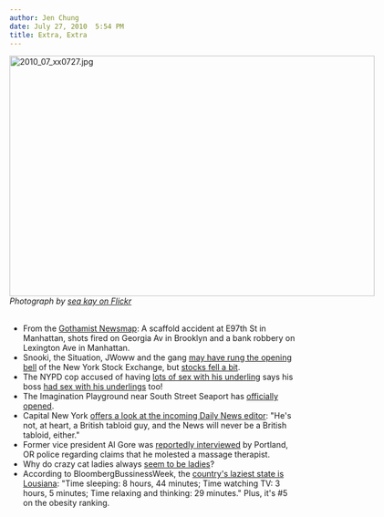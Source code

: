 ```yaml
---
author: Jen Chung
date: July 27, 2010  5:54 PM
title: Extra, Extra
---
```


<span class="mt-enclosure mt-enclosure-image" style="display: inline;"> <div class="image-none" style=" width:640px; "> <img alt="2010_07_xx0727.jpg" src="https://web.archive.org/web/20110623144645im_/http://gothamist.com/attachments/jen/2010_07_xx0727.jpg" width="640" height="422"> <br> <i>Photograph by <a href="https://web.archive.org/web/20110623144645/http://www.flickr.com/photos/thechickenkid/4834996873/in/pool-97886303@N00/">sea kay on Flickr</a></i></div> </span>
<br>
<ul>
	<li>From the <a href="https://web.archive.org/web/20110623144645/http://gothamist.com/map">Gothamist Newsmap</a>: A scaffold accident at  E97th St in Manhattan, shots fired on  Georgia Av in Brooklyn and a bank robbery on Lexington Ave in Manhattan.</li>
	<li>Snooki, the Situation, JWoww and the gang <a href="https://web.archive.org/web/20110623144645/http://www.1010wins.com/Stocks-Close-Slightly-Down/7782761">may have rung the opening bell</a> of the New York Stock Exchange, but <a href="https://web.archive.org/web/20110623144645/http://www.1010wins.com/Stocks-Close-Slightly-Down/7782761">stocks fell a bit</a>.</li>
<li>The NYPD cop accused of having <a href="https://web.archive.org/web/20110623144645/http://gothamist.com/2010/07/26/are_cop_sex_charges_just_smokescree.php">lots of sex with his underling</a> says his boss <a href="https://web.archive.org/web/20110623144645/http://www.nydailynews.com/ny_local/2010/07/27/2010-07-27_internal_affairs_ask_chief_sex_cop_atty.html">had sex with his underlings</a> too!</li>
	<li>The Imagination Playground near South Street Seaport has <a href="https://web.archive.org/web/20110623144645/http://ny.curbed.com/archives/2010/07/27/burling_slips_imagination_playground_opens_its_mind_to_downtown.php">officially opened</a>.</li>
	<li>Capital New York <a href="https://web.archive.org/web/20110623144645/http://www.capitalnewyork.com/article/culture/2010/07/250786/boston-screamer-news-nabs-convey-pummel-post">offers a look at the incoming Daily News editor</a>: &quot;He&apos;s not, at heart, a British tabloid guy, and the News will never be a British tabloid, either.&quot;</li>
	<li>Former vice president Al Gore was <a href="https://web.archive.org/web/20110623144645/http://politicalticker.blogs.cnn.com/2010/07/27/report-gore-interviewed-by-police/">reportedly interviewed</a> by Portland, OR police regarding claims that he molested a massage therapist.</li>
	<li>Why do crazy cat ladies always <a href="https://web.archive.org/web/20110623144645/http://bodyodd.msnbc.msn.com/_news/2010/07/27/4757325-crazy-cat-ladies-why-always-cats-why-always-ladies-">seem to be ladies</a>?</li>
	<li>According to BloombergBussinessWeek, the <a href="https://web.archive.org/web/20110623144645/http://images.businessweek.com/ss/10/07/0722_laziest_states/2.htm">country&apos;s laziest state is Lousiana</a>: &quot;Time sleeping: 8 hours, 44 minutes; Time watching TV: 3 hours, 5 minutes; Time relaxing and thinking: 29 minutes.&quot; Plus, it&apos;s #5 on the obesity ranking.</li>
</ul>